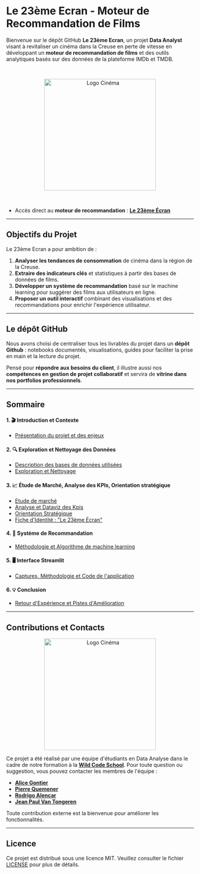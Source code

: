 # Le 23ème Ecran - Moteur de Recommandation de Films
Bienvenue sur le dépôt GitHub **Le 23ème Ecran**, un projet **Data Analyst** visant à revitaliser un cinéma dans la Creuse en perte de vitesse en développant un **moteur de recommandation de films** et des outils analytiques basés sur des données de la plateforme IMDb et TMDB.

<br>
<p align="center">
  <img src="./donnees/images/IMG_0259.JPG" alt="Logo Cinéma" width="300">
</p>
<br>

- Accès direct au **moteur de recommandation** : **[Le 23ème Écran](https://movie-recommendation-project-wcs-bleu-sauvage.streamlit.app/)**

---

## Objectifs du Projet

Le 23ème Ecran a pour ambition de :

1. **Analyser les tendances de consommation** de cinéma dans la région de la Creuse.
2. **Extraire des indicateurs clés** et statistiques à partir des bases de données de films.
3. **Développer un système de recommandation** basé sur le machine learning pour suggérer des films aux utilisateurs en ligne.
4. **Proposer un outil interactif** combinant des visualisations et des recommandations pour enrichir l'expérience utilisateur.

---

## Le dépôt GitHub

Nous avons choisi de centraliser tous les livrables du projet dans un **dépôt Github** : notebooks documentés, visualisations, guides pour faciliter la prise en main et la lecture du projet.

Pensé pour **répondre aux besoins du client**, il illustre aussi nos **compétences en gestion de projet collaboratif** et servira de **vitrine dans nos portfolios professionnels**.

---

## Sommaire

#### 1. 🎬 Introduction et Contexte
   - [Présentation du projet et des enjeux](./donnees/md/projet_enjeux.md)

#### 2. 🔍 Exploration et Nettoyage des Données
   - [Description des bases de données utilisées](./donnees/md/description_bdd.md)
   - [Exploration et Nettoyage](./donnees/md/intro_bdd.md)

#### 3. 📈 Étude de Marché, Analyse des KPIs, Orientation stratégique
   - [Etude de marché](/donnees/md/etude_de_marche.md)
   - [Analyse et Dataviz des Kpis](./donnees/md/analyse_kpi.md)
   - [Orientation Stratégique](/donnees/md/axes_strategiques.md)
   - [Fiche d'Identité : "Le 23ème Écran"](./donnees/md/le_23eme_ecran_identite.md)

#### 4. 🤖 Système de Recommandation
   - [Méthodologie et Algorithme de machine learning](./donnees/md/intro_systeme_recommandation.md)

#### 5. 🖥️ Interface Streamlit
   - [Captures, Méthodologie et Code de l'application](./donnees/md/intro_streamlit.md)

#### 6. 💡 Conclusion
   - [Retour d'Expérience et Pistes d'Amélioration](./donnees/md/debrief_projet.md)

---

## Contributions et Contacts

<p align="center">
  <img src="./donnees/images/IMG_0256.JPG?raw=true" alt="Logo Cinéma" width="300">
</p>

Ce projet a été réalisé par une équipe d'étudiants en Data Analyse dans le cadre de notre formation à la **[Wild Code School](https://www.wildcodeschool.com/)**. Pour toute question ou suggestion, vous pouvez contacter les membres de l'équipe :

- **[Alice Gontier](https://github.com/aliceaupaysdesdata)**
- **[Pierre Quemener](https://github.com/Pierre-Q)** 
- **[Rodrigo Alencar](https://github.com/hawdgeal)** 
- **[Jean Paul Van Tongeren](https://github.com/jpvt-data)**

Toute contribution externe est la bienvenue pour améliorer les fonctionnalités.

---

## Licence
Ce projet est distribué sous une licence MIT. Veuillez consulter le fichier [LICENSE](LICENSE) pour plus de détails.
